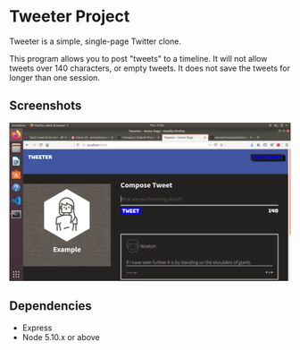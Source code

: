 # Tweeter Project

Tweeter is a simple, single-page Twitter clone.

This program allows you to post "tweets" to a timeline.
It will not allow tweets over 140 characters, or empty tweets.
It does not save the tweets for longer than one session.

## Screenshots

![desktop UI](https://github.com/amorphouscube/tweeter/blob/master/docs/Screenshot.png)

## Dependencies

- Express
- Node 5.10.x or above
